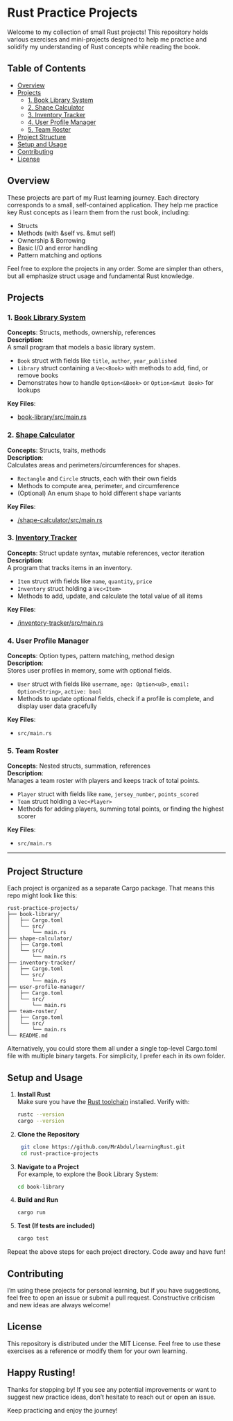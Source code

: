
# **Rust Practice Projects**

Welcome to my collection of small Rust projects! This repository holds various exercises and mini-projects designed to help me practice and solidify my understanding of Rust concepts while reading the book.

## Table of Contents

- [Overview](#overview)
- [Projects](#projects)
    - [1. Book Library System](#1-book-library-system)
    - [2. Shape Calculator](#2-shape-calculator)
    - [3. Inventory Tracker](#3-inventory-tracker)
    - [4. User Profile Manager](#4-user-profile-manager)
    - [5. Team Roster](#5-team-roster)
- [Project Structure](#project-structure)
- [Setup and Usage](#setup-and-usage)
- [Contributing](#contributing)
- [License](#license)


## Overview

These projects are part of my Rust learning journey. Each directory corresponds to a small, self-contained application. They help me practice key Rust concepts as i learn them from the rust book, including:

* Structs
* Methods (with &self vs. &mut self)
* Ownership & Borrowing
* Basic I/O and error handling
* Pattern matching and options

Feel free to explore the projects in any order. Some are simpler than others, but all emphasize struct usage and fundamental Rust knowledge.

## Projects

### 1. [Book Library System](book-library/README.md)
**Concepts**: Structs, methods, ownership, references  
**Description**:  
A small program that models a basic library system.
- `Book` struct with fields like `title`, `author`, `year_published`
- `Library` struct containing a `Vec<Book>` with methods to add, find, or remove books
- Demonstrates how to handle `Option<&Book>` or `Option<&mut Book>` for lookups

**Key Files**:
- [book-library/src/main.rs](book-library/src/main.rs)

### 2. [Shape Calculator](shape-calculator/README.md)
**Concepts**: Structs, traits, methods  
**Description**:  
Calculates areas and perimeters/circumferences for shapes.
- `Rectangle` and `Circle` structs, each with their own fields
- Methods to compute area, perimeter, and circumference
- (Optional) An enum `Shape` to hold different shape variants

**Key Files**:
- [/shape-calculator/src/main.rs](/shape-calculator/src/main.rs)

### 3. [Inventory Tracker](inventory-tracker/README.md)
**Concepts**: Struct update syntax, mutable references, vector iteration  
**Description**:  
A program that tracks items in an inventory.
- `Item` struct with fields like `name`, `quantity`, `price`
- `Inventory` struct holding a `Vec<Item>`
- Methods to add, update, and calculate the total value of all items

**Key Files**:
- [/inventory-tracker/src/main.rs](/inventory-tracker/src/main.rs)

### 4. User Profile Manager
**Concepts**: Option types, pattern matching, method design  
**Description**:  
Stores user profiles in memory, some with optional fields.
- `User` struct with fields like `username`, `age: Option<u8>`, `email: Option<String>`, `active: bool`
- Methods to update optional fields, check if a profile is complete, and display user data gracefully

**Key Files**:
- `src/main.rs`

### 5. Team Roster
**Concepts**: Nested structs, summation, references  
**Description**:  
Manages a team roster with players and keeps track of total points.
- `Player` struct with fields like `name`, `jersey_number`, `points_scored`
- `Team` struct holding a `Vec<Player>`
- Methods for adding players, summing total points, or finding the highest scorer

**Key Files**:
- `src/main.rs`

---

## Project Structure

Each project is organized as a separate Cargo package. That means this repo might look like this:

```
rust-practice-projects/
├── book-library/
│   ├── Cargo.toml
│   └── src/
│       └── main.rs
├── shape-calculator/
│   ├── Cargo.toml
│   └── src/
│       └── main.rs
├── inventory-tracker/
│   ├── Cargo.toml
│   └── src/
│       └── main.rs
├── user-profile-manager/
│   ├── Cargo.toml
│   └── src/
│       └── main.rs
├── team-roster/
│   ├── Cargo.toml
│   └── src/
│       └── main.rs
└── README.md
```
Alternatively, you could store them all under a single top-level Cargo.toml file with multiple binary targets. For simplicity, I prefer each in its own folder.

## Setup and Usage

1. **Install Rust**  
   Make sure you have the [Rust toolchain](https://www.rust-lang.org/tools/install) installed. Verify with:
   ```sh
   rustc --version
   cargo --version

2. **Clone the Repository**

   ```sh
    git clone https://github.com/MrAbdul/learningRust.git
    cd rust-practice-projects
   
3. **Navigate to a Project**  
    For example, to explore the Book Library System:
    ```sh
   cd book-library

4. **Build and Run**   
   ```sh
   cargo run
5. **Test (If tests are included)**   
   ```sh
   cargo test
Repeat the above steps for each project directory. Code away and have fun!

## Contributing

I’m using these projects for personal learning, but if you have suggestions, feel free to open an issue or submit a pull request. Constructive criticism and new ideas are always welcome!

## License

This repository is distributed under the MIT License. Feel free to use these exercises as a reference or modify them for your own learning.

## Happy Rusting!

Thanks for stopping by! If you see any potential improvements or want to suggest new practice ideas, don’t hesitate to reach out or open an issue.

Keep practicing and enjoy the journey!

